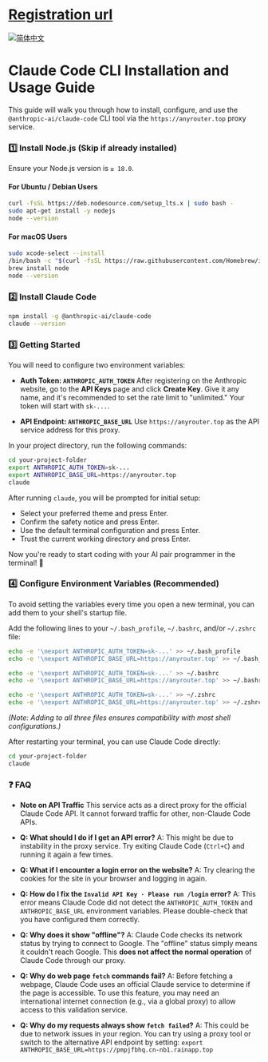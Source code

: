 # [Registration url](https://anyrouter.top/register?aff=yAph)

<p align="left">
  <a href="./README.zh-CN.md">
    <img src="https://img.shields.io/badge/-%E7%AE%80%E4%BD%93%E4%B8%AD%E6%96%87-blue?style=for-the-badge" alt="简体中文">
  </a>
</p>

# Claude Code CLI Installation and Usage Guide

This guide will walk you through how to install, configure, and use the `@anthropic-ai/claude-code` CLI tool via the `https://anyrouter.top` proxy service.

### 1️⃣ **Install Node.js** (Skip if already installed)

Ensure your Node.js version is `≥ 18.0`.

#### For Ubuntu / Debian Users
```bash
curl -fsSL https://deb.nodesource.com/setup_lts.x | sudo bash -
sudo apt-get install -y nodejs
node --version
```

#### For macOS Users
```bash
sudo xcode-select --install
/bin/bash -c "$(curl -fsSL https://raw.githubusercontent.com/Homebrew/install/HEAD/install.sh)"
brew install node
node --version
```

### 2️⃣ **Install Claude Code**

```bash
npm install -g @anthropic-ai/claude-code
claude --version
```

### 3️⃣ **Getting Started**

You will need to configure two environment variables:

*   **Auth Token: `ANTHROPIC_AUTH_TOKEN`**
    After registering on the Anthropic website, go to the **API Keys** page and click **Create Key**. Give it any name, and it's recommended to set the rate limit to "unlimited." Your token will start with `sk-...`.

*   **API Endpoint: `ANTHROPIC_BASE_URL`**
    Use `https://anyrouter.top` as the API service address for this proxy.

In your project directory, run the following commands:

```bash
cd your-project-folder
export ANTHROPIC_AUTH_TOKEN=sk-... 
export ANTHROPIC_BASE_URL=https://anyrouter.top
claude
```

After running `claude`, you will be prompted for initial setup:
*   Select your preferred theme and press Enter.
*   Confirm the safety notice and press Enter.
*   Use the default terminal configuration and press Enter.
*   Trust the current working directory and press Enter.

Now you're ready to start coding with your AI pair programmer in the terminal! 🚀

### 4️⃣ **Configure Environment Variables (Recommended)**

To avoid setting the variables every time you open a new terminal, you can add them to your shell's startup file.

Add the following lines to your `~/.bash_profile`, `~/.bashrc`, and/or `~/.zshrc` file:
```bash
echo -e '\nexport ANTHROPIC_AUTH_TOKEN=sk-...' >> ~/.bash_profile
echo -e '\nexport ANTHROPIC_BASE_URL=https://anyrouter.top' >> ~/.bash_profile

echo -e '\nexport ANTHROPIC_AUTH_TOKEN=sk-...' >> ~/.bashrc
echo -e '\nexport ANTHROPIC_BASE_URL=https://anyrouter.top' >> ~/.bashrc

echo -e '\nexport ANTHROPIC_AUTH_TOKEN=sk-...' >> ~/.zshrc
echo -e '\nexport ANTHROPIC_BASE_URL=https://anyrouter.top' >> ~/.zshrc
```
*(Note: Adding to all three files ensures compatibility with most shell configurations.)*

After restarting your terminal, you can use Claude Code directly:
```bash
cd your-project-folder
claude
```

### ❓ **FAQ**

*   **Note on API Traffic**
    This service acts as a direct proxy for the official Claude Code API. It cannot forward traffic for other, non-Claude Code APIs.

*   **Q: What should I do if I get an API error?**
    A: This might be due to instability in the proxy service. Try exiting Claude Code (`Ctrl+C`) and running it again a few times.

*   **Q: What if I encounter a login error on the website?**
    A: Try clearing the cookies for the site in your browser and logging in again.

*   **Q: How do I fix the `Invalid API Key · Please run /login` error?**
    A: This error means Claude Code did not detect the `ANTHROPIC_AUTH_TOKEN` and `ANTHROPIC_BASE_URL` environment variables. Please double-check that you have configured them correctly.

*   **Q: Why does it show "offline"?**
    A: Claude Code checks its network status by trying to connect to Google. The "offline" status simply means it couldn't reach Google. This **does not affect the normal operation** of Claude Code through our proxy.

*   **Q: Why do web page `fetch` commands fail?**
    A: Before fetching a webpage, Claude Code uses an official Claude service to determine if the page is accessible. To use this feature, you may need an international internet connection (e.g., via a global proxy) to allow access to this validation service.

*   **Q: Why do my requests always show `fetch failed`?**
    A: This could be due to network issues in your region. You can try using a proxy tool or switch to the alternative API endpoint by setting: `export ANTHROPIC_BASE_URL=https://pmpjfbhq.cn-nb1.rainapp.top`
